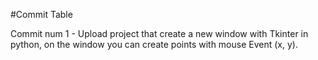 #Commit Table

Commit num 1 - Upload project that create a new window with Tkinter in python, on the window you can create points with mouse Event (x, y).
